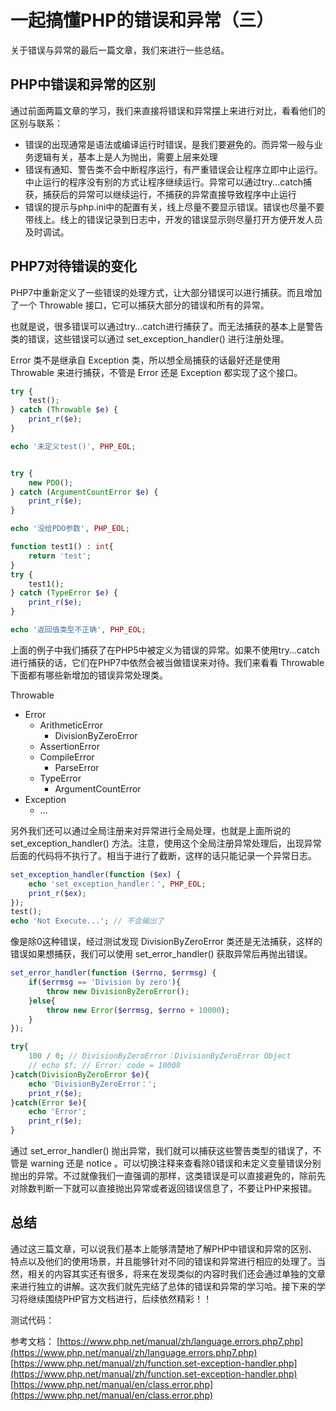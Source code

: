 # 一起搞懂PHP的错误和异常（三）

关于错误与异常的最后一篇文章，我们来进行一些总结。

## PHP中错误和异常的区别

通过前面两篇文章的学习，我们来直接将错误和异常摆上来进行对比，看看他们的区别与联系：

- 错误的出现通常是语法或编译运行时错误，是我们要避免的。而异常一般与业务逻辑有关，基本上是人为抛出，需要上层来处理
- 错误有通知、警告类不会中断程序运行，有严重错误会让程序立即中止运行。中止运行的程序没有别的方式让程序继续运行。异常可以通过try...catch捕获，捕获后的异常可以继续运行，不捕获的异常直接导致程序中止运行
- 错误的提示与php.ini中的配置有关，线上尽量不要显示错误。错误也尽量不要带线上。线上的错误记录到日志中，开发的错误显示则尽量打开方便开发人员及时调试。

## PHP7对待错误的变化

PHP7中重新定义了一些错误的处理方式，让大部分错误可以进行捕获。而且增加了一个 Throwable 接口，它可以捕获大部分的错误和所有的异常。

也就是说，很多错误可以通过try...catch进行捕获了。而无法捕获的基本上是警告类的错误，这些错误可以通过  set_exception_handler() 进行注册处理。

Error 类不是继承自 Exception 类，所以想全局捕获的话最好还是使用 Throwable 来进行捕获，不管是 Error 还是 Exception 都实现了这个接口。

```php
try {
    test();
} catch (Throwable $e) {
    print_r($e);
}

echo '未定义test()', PHP_EOL;


try {
    new PDO();
} catch (ArgumentCountError $e) {
    print_r($e);
}

echo '没给PDO参数', PHP_EOL;

function test1() : int{
    return 'test';
}
try {
    test1();
} catch (TypeError $e) {
    print_r($e);
}

echo '返回值类型不正确', PHP_EOL;
```

上面的例子中我们捕获了在PHP5中被定义为错误的异常。如果不使用try...catch进行捕获的话，它们在PHP7中依然会被当做错误来对待。我们来看看 Throwable 下面都有哪些新增加的错误异常处理类。

Throwable
- Error
    - ArithmeticError
        - DivisionByZeroError
    - AssertionError
    - CompileError
        - ParseError
    - TypeError
        - ArgumentCountError
- Exception
    - ...

另外我们还可以通过全局注册来对异常进行全局处理，也就是上面所说的 set_exception_handler() 方法。注意，使用这个全局注册异常处理后，出现异常后面的代码将不执行了。相当于进行了截断，这样的话只能记录一个异常日志。

```php
set_exception_handler(function ($ex) {
    echo 'set_exception_handler：', PHP_EOL;
    print_r($ex);
});
test();
echo 'Not Execute...'; // 不会输出了
```

像是除0这种错误，经过测试发现 DivisionByZeroError 类还是无法捕获，这样的错误如果想捕获，我们可以使用 set_error_handler() 获取异常后再抛出错误。

```php
set_error_handler(function ($errno, $errmsg) {
    if($errmsg == 'Division by zero'){
        throw new DivisionByZeroError();
    }else{
        throw new Error($errmsg, $errno + 10000);
    }
});

try{
    100 / 0; // DivisionByZeroError：DivisionByZeroError Object
    // echo $f; // Error: code = 10008
}catch(DivisionByZeroError $e){
    echo 'DivisionByZeroError：'; 
    print_r($e);
}catch(Error $e){
    echo 'Error'; 
    print_r($e);
}
```

通过 set_error_handler() 抛出异常，我们就可以捕获这些警告类型的错误了，不管是 warning 还是 notice 。可以切换注释来查看除0错误和未定义变量错误分别抛出的异常。不过就像我们一直强调的那样，这类错误是可以直接避免的，除前先对除数判断一下就可以直接抛出异常或者返回错误信息了，不要让PHP来报错。

## 总结

通过这三篇文章，可以说我们基本上能够清楚地了解PHP中错误和异常的区别、特点以及他们的使用场景，并且能够针对不同的错误和异常进行相应的处理了。当然，相关的内容其实还有很多，将来在发现类似的内容时我们还会通过单独的文章来进行独立的讲解。这次我们就先完结了总体的错误和异常的学习哈。接下来的学习将继续围绕PHP官方文档进行，后续依然精彩！！

测试代码：

参考文档：
[https://www.php.net/manual/zh/language.errors.php7.php](https://www.php.net/manual/zh/language.errors.php7.php)
[https://www.php.net/manual/zh/function.set-exception-handler.php](https://www.php.net/manual/zh/function.set-exception-handler.php)
[https://www.php.net/manual/en/class.error.php](https://www.php.net/manual/en/class.error.php)
